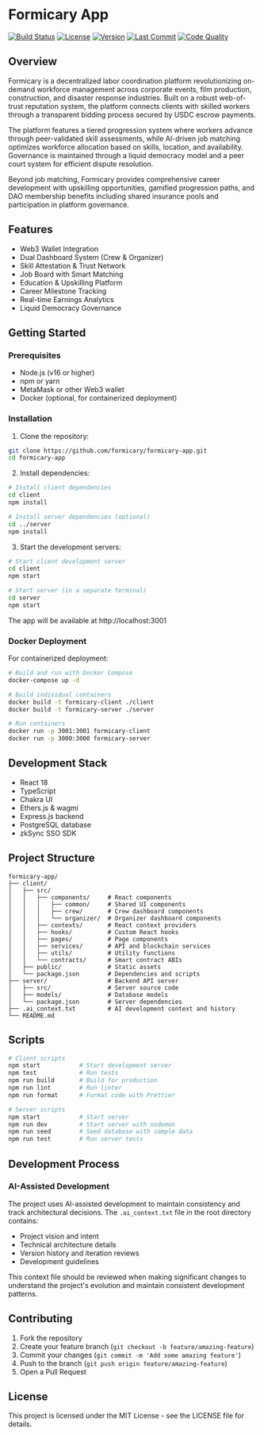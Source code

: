# Formicary App

[![Build Status](https://img.shields.io/github/workflow/status/formicary/formicary-app/CI)](https://github.com/formicary/formicary-app/actions)
[![License](https://img.shields.io/badge/license-MIT-blue.svg)](LICENSE)
[![Version](https://img.shields.io/github/package-json/v/formicary/formicary-app)](https://github.com/formicary/formicary-app)
[![Last Commit](https://img.shields.io/github/last-commit/formicary/formicary-app)](https://github.com/formicary/formicary-app/commits/main)
[![Code Quality](https://img.shields.io/codacy/grade/formicary-app)](https://www.codacy.com/gh/formicary/formicary-app)

## Overview

Formicary is a decentralized labor coordination platform revolutionizing on-demand workforce management across corporate events, film production, construction, and disaster response industries. Built on a robust web-of-trust reputation system, the platform connects clients with skilled workers through a transparent bidding process secured by USDC escrow payments.

The platform features a tiered progression system where workers advance through peer-validated skill assessments, while AI-driven job matching optimizes workforce allocation based on skills, location, and availability. Governance is maintained through a liquid democracy model and a peer court system for efficient dispute resolution.

Beyond job matching, Formicary provides comprehensive career development with upskilling opportunities, gamified progression paths, and DAO membership benefits including shared insurance pools and participation in platform governance.

## Features

- Web3 Wallet Integration
- Dual Dashboard System (Crew & Organizer)
- Skill Attestation & Trust Network
- Job Board with Smart Matching
- Education & Upskilling Platform
- Career Milestone Tracking
- Real-time Earnings Analytics
- Liquid Democracy Governance

## Getting Started

### Prerequisites

- Node.js (v16 or higher)
- npm or yarn
- MetaMask or other Web3 wallet
- Docker (optional, for containerized deployment)

### Installation

1. Clone the repository:
```bash
git clone https://github.com/formicary/formicary-app.git
cd formicary-app
```

2. Install dependencies:
```bash
# Install client dependencies
cd client
npm install

# Install server dependencies (optional)
cd ../server
npm install
```

3. Start the development servers:
```bash
# Start client development server
cd client
npm start

# Start server (in a separate terminal)
cd server
npm start
```

The app will be available at http://localhost:3001

### Docker Deployment

For containerized deployment:

```bash
# Build and run with Docker Compose
docker-compose up -d

# Build individual containers
docker build -t formicary-client ./client
docker build -t formicary-server ./server

# Run containers
docker run -p 3001:3001 formicary-client
docker run -p 3000:3000 formicary-server
```

## Development Stack

- React 18
- TypeScript
- Chakra UI
- Ethers.js & wagmi
- Express.js backend
- PostgreSQL database
- zkSync SSO SDK

## Project Structure

```
formicary-app/
├── client/
│   ├── src/
│   │   ├── components/     # React components
│   │   │   ├── common/     # Shared UI components
│   │   │   ├── crew/       # Crew dashboard components
│   │   │   └── organizer/  # Organizer dashboard components
│   │   ├── contexts/       # React context providers
│   │   ├── hooks/          # Custom React hooks
│   │   ├── pages/          # Page components
│   │   ├── services/       # API and blockchain services
│   │   ├── utils/          # Utility functions
│   │   └── contracts/      # Smart contract ABIs
│   ├── public/             # Static assets
│   └── package.json        # Dependencies and scripts
├── server/                 # Backend API server
│   ├── src/                # Server source code
│   ├── models/             # Database models
│   └── package.json        # Server dependencies
├── .ai_context.txt         # AI development context and history
└── README.md
```

## Scripts

```bash
# Client scripts
npm start           # Start development server
npm test            # Run tests
npm run build       # Build for production
npm run lint        # Run linter
npm run format      # Format code with Prettier

# Server scripts
npm start           # Start server
npm run dev         # Start server with nodemon
npm run seed        # Seed database with sample data
npm run test        # Run server tests
```

## Development Process

### AI-Assisted Development

The project uses AI-assisted development to maintain consistency and track architectural decisions. The `.ai_context.txt` file in the root directory contains:

- Project vision and intent
- Technical architecture details
- Version history and iteration reviews
- Development guidelines

This context file should be reviewed when making significant changes to understand the project's evolution and maintain consistent development patterns.

## Contributing

1. Fork the repository
2. Create your feature branch (`git checkout -b feature/amazing-feature`)
3. Commit your changes (`git commit -m 'Add some amazing feature'`)
4. Push to the branch (`git push origin feature/amazing-feature`)
5. Open a Pull Request

## License

This project is licensed under the MIT License - see the LICENSE file for details.
